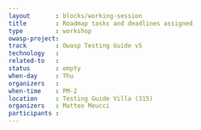 ```yaml
---
layout       : blocks/working-session
title        : Roadmap tasks and deadlines assigned
type         : workshop
owasp-project: 
track        : Owasp Testing Guide v5
technology   :
related-to   :
status       : empty
when-day     : Thu
organizers   : 
when-time    : PM-2
location     : Testing Guide Villa (315)
organizers   : Matteo Meucci
participants : 
---
```

